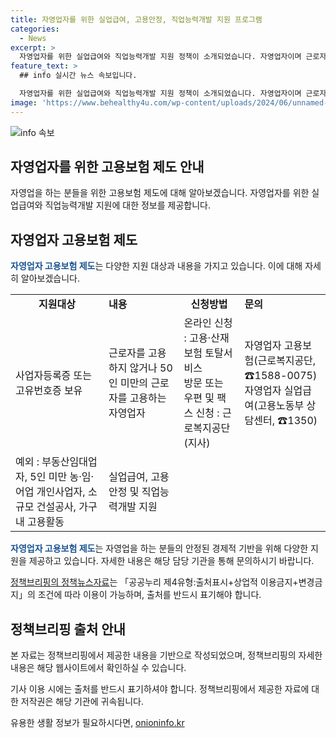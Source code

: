 ```yaml
---
title: 자영업자를 위한 실업급여, 고용안정, 직업능력개발 지원 프로그램
categories:
  - News
excerpt: >
  자영업자를 위한 실업급여와 직업능력개발 지원 정책이 소개되었습니다. 자영업자이며 근로자를 고용하지 않거나 50인 미만을 고용하는 경우 지원 가능하며, 온라인이나 방문, 우편으로 신청할 수 있습니다. 이에 대한 자세한 문의는 고용노동부 상담센터나 근로복지공단으로 가능합니다. (150자)
feature_text: >
  ## info 실시간 뉴스 속보입니다.

  자영업자를 위한 실업급여와 직업능력개발 지원 정책이 소개되었습니다. 자영업자이며 근로자를 고용하지 않거나 50인 미만을 고용하는 경우 지원 가능하며, 온라인이나 방문, 우편으로 신청할 수 있습니다. 이에 대한 자세한 문의는 고용노동부 상담센터나 근로복지공단으로 가능합니다. (150자)
image: 'https://www.behealthy4u.com/wp-content/uploads/2024/06/unnamed-file.png'
---
```


<p><img src="https://www.behealthy4u.com/wp-content/uploads/2024/06/unnamed-file.png" alt="info 속보" /></p>

<h2>자영업자를 위한 고용보험 제도 안내</h2>

<p data-ke-size="size16">자영업을 하는 분들을 위한 고용보험 제도에 대해 알아보겠습니다. 자영업자를 위한 실업급여와 직업능력개발 지원에 대한 정보를 제공합니다.</p>

<h2 data-ke-size="size26">자영업자 고용보험 제도</h2>

<p><b><span style="color: #1a5490;">자영업자 고용보험 제도</span></b>는 다양한 지원 대상과 내용을 가지고 있습니다. 이에 대해 자세히 알아보겠습니다.</p>

<table>
  <tr>
    <td style="text-align: center; height: 17px;"><b>지원대상</b></td>
    <td><b>내용</b></td>
    <td style="text-align: center; height: 17px;"><b>신청방법</b></td>
    <td><b>문의</b></td>
  </tr>
  <tr>
    <td>사업자등록증 또는 고유번호증 보유</td>
    <td>근로자를 고용하지 않거나 50인 미만의 근로자를 고용하는 자영업자</td>
    <td>온라인 신청 : 고용·산재보험 토탈서비스<br>방문 또는 우편 및 팩스 신청 : 근로복지공단(지사)</td>
    <td>자영업자 고용보험(근로복지공단, ☎1588-0075)<br>자영업자 실업급여(고용노동부 상담센터, ☎1350)</td>
  </tr>
  <tr>
    <td>예외 : 부동산임대업자, 5인 미만 농·임·어업 개인사업자, 소규모 건설공사, 가구 내 고용활동</td>
    <td>실업급여, 고용안정 및 직업능력개발 지원</td>
    <td></td>
    <td></td>
  </tr>
</table>

<p><b><span style="color: #1a5490;">자영업자 고용보험 제도</span></b>는 자영업을 하는 분들의 안정된 경제적 기반을 위해 다양한 지원을 제공하고 있습니다. 자세한 내용은 해당 담당 기관을 통해 문의하시기 바랍니다.</p>

<p data-ke-size="size16"><a href="https://https://www.korea.kr/" target="_blank" rel="noopener">정책브리핑의 정책뉴스자료</a>는 「공공누리 제4유형:출처표시+상업적 이용금지+변경금지」의 조건에 따라 이용이 가능하며, 출처를 반드시 표기해야 합니다.</p>

<h2 data-ke-size="size26">정책브리핑 출처 안내</h2>

<p>본 자료는 정책브리핑에서 제공한 내용을 기반으로 작성되었으며, 정책브리핑의 자세한 내용은 해당 웹사이트에서 확인하실 수 있습니다. </p>

<p>기사 이용 시에는 출처를 반드시 표기하셔야 합니다. 정책브리핑에서 제공한 자료에 대한 저작권은 해당 기관에 귀속됩니다.</p>
유용한 생활 정보가 필요하시다면, <a href="https://onioninfo.kr" rel="dofollow">onioninfo.kr</a>



